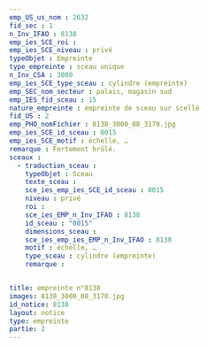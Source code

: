 ```yaml
---
emp_US_us_nom : 2632
fid_sec : 1
n_Inv_IFAO : 8138
emp_ies_SCE_roi : 
emp_ies_SCE_niveau : privé
typeObjet : Empreinte
type_empreinte : sceau unique
n_Inv_CSA : 3000
emp_ies_SCE_type_sceau : cylindre (empreinte)
emp_SEC_nom_secteur : palais, magasin sud
emp_IES_fid_sceau : 15
nature_empreinte : empreinte de sceau sur scellé
fid_US : 2
emp_PHO_nomFichier : 8138_3000_08_3170.jpg
emp_ies_SCE_id_sceau : 0015
emp_ies_SCE_motif : échelle, …
remarque : Fortement brûlé.
sceaux :
  - traduction_sceau : 
    typeObjet : Sceau
    texte_sceau : 
    sce_ies_emp_ies_SCE_id_sceau : 0015
    niveau : privé
    roi : 
    sce_ies_EMP_n_Inv_IFAO : 8138
    id_sceau : "0015"
    dimensions_sceau : 
    sce_ies_emp_ies_EMP_n_Inv_IFAO : 8138
    motif : échelle, …
    type_sceau : cylindre (empreinte)
    remarque : 


title: empreinte n°8138
images: 8138_3000_08_3170.jpg
id_notice: 8138
layout: notice
type: empreinte
partie: 2
---
```

